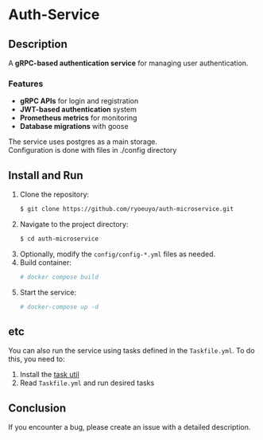 # Auth-Service

## Description
A **gRPC-based authentication service** for managing user authentication.

### Features
- **gRPC APIs** for login and registration
- **JWT-based authentication** system
- **Prometheus metrics** for monitoring
- **Database migrations** with goose


The service uses postgres as a main storage.<br>
Configuration is done with files in ./config directory

## Install and Run

1. Clone the repository:
    ```bash
   $ git clone https://github.com/ryoeuyo/auth-microservice.git
   ```
2. Navigate to the project directory:
   ```bash
   $ cd auth-microservice
   ```
3. Optionally, modify the `config/config-*.yml` files as needed.
4. Build container:
   ```bash 
   # docker compose build
   ```
5. Start the service:
   ```bash 
   # docker-compose up -d
   ```

## etc
You can also run the service using tasks defined in the `Taskfile.yml`. To do this, you need to:
1. Install the <a href="https://taskfile.dev/installation/">task util</a>
2. Read `Taskfile.yml` and run desired tasks

## Conclusion
If you encounter a bug, please create an issue with a detailed description.
